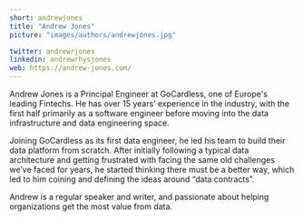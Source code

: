 ```yaml
---
short: andrewjones
title: "Andrew Jones"
picture: "images/authors/andrewjones.jpg"

twitter: andrewrjones
linkedin: andrewrhysjones
web: https://andrew-jones.com/
---
```


Andrew Jones is a Principal Engineer at GoCardless, one of Europe's leading Fintechs. He has over 15 years’ experience in the industry, with the first half primarily as a software engineer before moving into the data infrastructure and data engineering space.

Joining GoCardless as its first data engineer, he led his team to build their data platform from scratch. After initially following a typical data architecture and getting frustrated with facing the same old challenges we’ve faced for years, he started thinking there must be a better way, which led to him coining and defining the ideas around “data contracts”.

Andrew is a regular speaker and writer, and passionate about helping organizations get the most value from data.